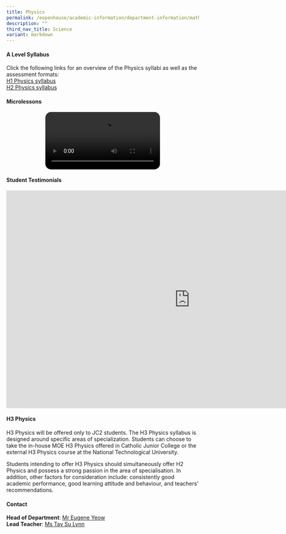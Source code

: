 ```yaml
---
title: Physics
permalink: /eopenhouse/academic-information/department-information/mathematics-n-science/science/physics/
description: ""
third_nav_title: Science
variant: markdown
---
```

#### **A Level Syllabus**

Click the following links for an overview of the Physics syllabi as well as the assessment formats:
<br>
[H1 Physics syllabus](https://www.seab.gov.sg/docs/default-source/national-examinations/syllabus/alevel/2024syllabus/8867_y24_sy.pdf)
<br>
[H2 Physics syllabus](https://www.seab.gov.sg/docs/default-source/national-examinations/syllabus/alevel/2024syllabus/9749_y24_sy.pdf)

#### **Microlessons**

<center>
<figure>
<video controls="" src="https://github.com/km-printing/km-printing.github.io/raw/main/Physics%20Microlesson.mp4" id="video1" style="border-radius:15px; width=80%;">  
</video>
	</figure>
</center>

#### **Student Testimonials**

<iframe src="https://docs.google.com/presentation/d/e/2PACX-1vTKgF6DWBCHx9eeNr0W1NpOPLwM0PLCdS098aMQ7JZmAJjjetCGkxgG6qI9lOPMBMbxRNBNfsASuA3G/embed?start=false&amp;loop=false&amp;delayms=3000" frameborder="0" width="960" height="569" allowfullscreen="true"></iframe>

#### **H3 Physics**

H3 Physics will be offered only to JC2 students. The H3 Physics syllabus is designed around specific areas of specialization. Students can choose to take the in-house MOE H3 Physics offered in Catholic Junior College or the external H3 Physics course at the National Technological University.

Students intending to offer H3 Physics should simultaneously offer H2 Physics and possess a strong passion in the area of specialisation. In addition, other factors for consideration include: consistently good academic performance, good learning attitude and behaviour, and teachers' recommendations.

#### **Contact**
**Head of Department**:&nbsp;[Mr Eugene Yeow](mailto:yeow_eugene_pancratius@moe.edu.sg) <br>
**Lead Teacher**:&nbsp;[Ms Tay Su Lynn](mailto:tay_su_lynn@moe.edu.sg)